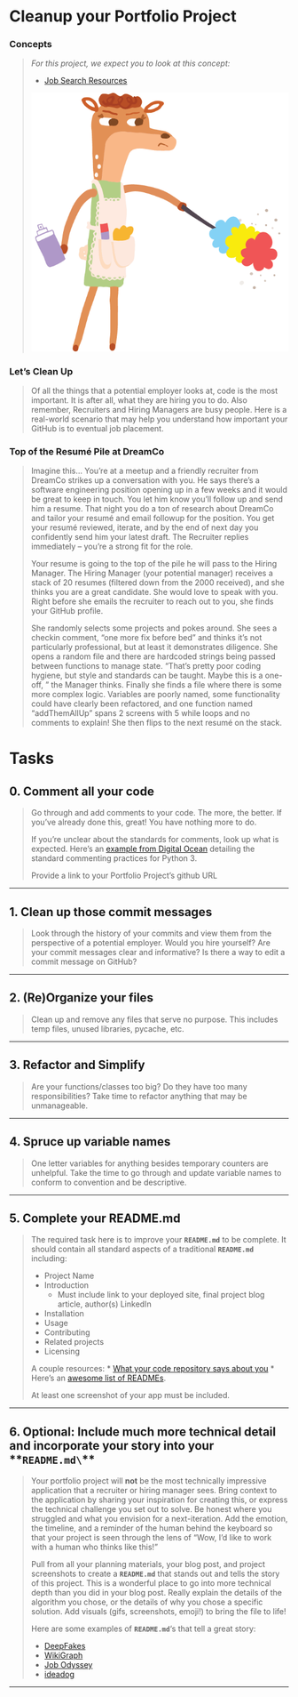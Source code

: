 # Cleanup your Portfolio Project

### Concepts
> 
> _For this project, we expect you to look at this concept:_
> 
> -   [Job Search Resources](https://github.com/Ahmed-A-T/ALX-SE-Learning-Journey/blob/main/Concepts/Job_Search_Resources.md)
> 
> ![](./assets/d-01.gif)

### Let’s Clean Up
> 
> Of all the things that a potential employer looks at, code is the most important. It is after all, what they are hiring you to do. Also remember, Recruiters and Hiring Managers are busy people. Here is a real-world scenario that may help you understand how important your GitHub is to eventual job placement.

### Top of the Resumé Pile at DreamCo
> 
> Imagine this… You’re at a meetup and a friendly recruiter from DreamCo strikes up a conversation with you. He says there’s a software engineering position opening up in a few weeks and it would be great to keep in touch. You let him know you’ll follow up and send him a resume. That night you do a ton of research about DreamCo and tailor your resumé and email followup for the position. You get your resumé reviewed, iterate, and by the end of next day you confidently send him your latest draft. The Recruiter replies immediately – you’re a strong fit for the role.
> 
> Your resume is going to the top of the pile he will pass to the Hiring Manager. The Hiring Manager (your potential manager) receives a stack of 20 resumes (filtered down from the 2000 received), and she thinks you are a great candidate. She would love to speak with you. Right before she emails the recruiter to reach out to you, she finds your GitHub profile.
> 
> She randomly selects some projects and pokes around. She sees a checkin comment, “one more fix before bed” and thinks it’s not particularly professional, but at least it demonstrates diligence. She opens a random file and there are hardcoded strings being passed between functions to manage state. “That’s pretty poor coding hygiene, but style and standards can be taught. Maybe this is a one-off, ” the Manager thinks. Finally she finds a file where there is some more complex logic. Variables are poorly named, some functionality could have clearly been refactored, and one function named “addThemAllUp” spans 2 screens with 5 while loops and no comments to explain! She then flips to the next resumé on the stack.

# Tasks

## 0\. Comment all your code
> Go through and add comments to your code. The more, the better. If you’ve already done this, great! You have nothing more to do.
> 
> If you’re unclear about the standards for comments, look up what is expected. Here’s an [example from Digital Ocean](https://www.digitalocean.com/community/tutorials/how-to-write-comments-in-python-3 "example from Digital Ocean") detailing the standard commenting practices for Python 3.
> 
> Provide a link to your Portfolio Project’s github URL

---

## 1\. Clean up those commit messages
> Look through the history of your commits and view them from the perspective of a potential employer. Would you hire yourself? Are your commit messages clear and informative? Is there a way to edit a commit message on GitHub?
> 

---

## 2\. (Re)Organize your files
> Clean up and remove any files that serve no purpose. This includes temp files, unused libraries, pycache, etc.

---

## 3\. Refactor and Simplify
> Are your functions/classes too big? Do they have too many responsibilities? Take time to refactor anything that may be unmanageable.

---

## 4\. Spruce up variable names
> One letter variables for anything besides temporary counters are unhelpful. Take the time to go through and update variable names to conform to convention and be descriptive.

---

## 5\. Complete your README.md
> The required task here is to improve your **`README.md`** to be complete. It should contain all standard aspects of a traditional **`README.md`** including:
> 
> -   Project Name
> -   Introduction
>     -   Must include link to your deployed site, final project blog article, author(s) LinkedIn
> -   Installation
> -   Usage
> -   Contributing
> -   Related projects
> -   Licensing
> 
> A couple resources: \* [What your code repository says about you](https://opensource.com/open-organization/17/1/repo-tells-a-story "What your code repository says about you") \* Here’s an [awesome list of READMEs](https://github.com/matiassingers/awesome-readme "awesome list of READMEs").
> 
> At least one screenshot of your app must be included.
> 

---

## 6\. Optional: Include much more technical detail and incorporate your story into your \**`README.md\`**
> Your portfolio project will **not** be the most technically impressive application that a recruiter or hiring manager sees. Bring context to the application by sharing your inspiration for creating this, or express the technical challenge you set out to solve. Be honest where you struggled and what you envision for a next-iteration. Add the emotion, the timeline, and a reminder of the human behind the keyboard so that your project is seen through the lens of “Wow, I’d like to work with a human who thinks like this!”
> 
> Pull from all your planning materials, your blog post, and project screenshots to create a **`README.md`** that stands out and tells the story of this project. This is a wonderful place to go into more technical depth than you did in your blog post. Really explain the details of the algorithm you chose, or the details of why you chose a specific solution. Add visuals (gifs, screenshots, emoji!) to bring the file to life!
> 
> Here are some examples of **`README.md`**‘s that tell a great story:
> 
> -   [DeepFakes](https://github.com/deepfakes/faceswap "DeepFakes")
> -   [WikiGraph](https://github.com/erabug/wikigraph "WikiGraph")
> -   [Job Odyssey](https://github.com/christopherchoe/jobodyssey_hbtn "Job Odyssey")
> -   [ideadog](https://github.com/bdbaraban/ideadog "ideadog")

---
